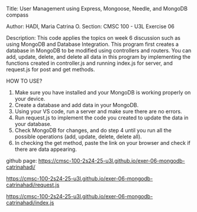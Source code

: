 Title: User Management using Express, Mongoose, Needle, and MongoDB compass

Author: HADI, Maria Catrina O.
Section: CMSC 100 - U3L
Exercise 06


Description: This code applies the topics on week 6 discussion such as using MongoDB and Database Integration. This program first creates a database in MongoDB to be
modified using controllers and routers. You can add, update, delete, and delete all data in this program by implementing the functions created in controller.js
and running index.js for server, and request.js for post and get methods.


HOW TO USE?
1. Make sure you have installed and your MongoDB is working properly on your device.
2. Create a database and add data in your MongoDB.
3. Using your VS code, run a server and make sure there are no errors.
4. Run request.js to implement the code you created to update the data in your database.
5. Check MongoDB for changes, and do step 4 until you run all the possible operations (add, update, delete, delete all).
6. In checking the get method, paste the link on your browser and check if there are data appearing.


github page: https://cmsc-100-2s24-25-u3l.github.io/exer-06-mongodb-catrinahadi/

https://cmsc-100-2s24-25-u3l.github.io/exer-06-mongodb-catrinahadi/request.js

https://cmsc-100-2s24-25-u3l.github.io/exer-06-mongodb-catrinahadi/index.js
